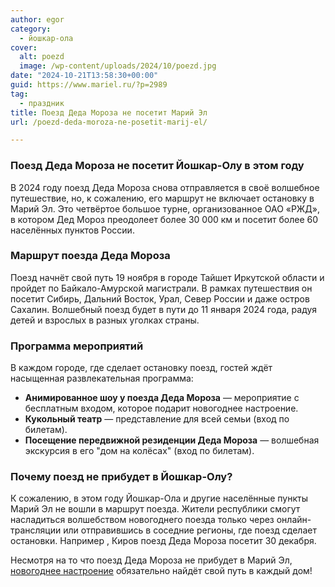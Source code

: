 ```yaml
---
author: egor
category:
  - йошкар-ола
cover:
  alt: poezd
  image: /wp-content/uploads/2024/10/poezd.jpg
date: "2024-10-21T13:58:30+00:00"
guid: https://www.mariel.ru/?p=2989
tag:
  - праздник
title: Поезд Деда Мороза не посетит Марий Эл
url: /poezd-deda-moroza-ne-posetit-marij-el/

---
```

### Поезд Деда Мороза не посетит Йошкар-Олу в этом году

В 2024 году поезд Деда Мороза снова отправляется в своё волшебное путешествие, но, к сожалению, его маршрут не включает остановку в Марий Эл. Это четвёртое большое турне, организованное ОАО «РЖД», в котором Дед Мороз преодолеет более 30 000 км и посетит более 60 населённых пунктов России.

### Маршрут поезда Деда Мороза

Поезд начнёт свой путь 19 ноября в городе Тайшет Иркутской области и пройдет по Байкало-Амурской магистрали. В рамках путешествия он посетит Сибирь, Дальний Восток, Урал, Север России и даже остров Сахалин. Волшебный поезд будет в пути до 11 января 2024 года, радуя детей и взрослых в разных уголках страны.

### Программа мероприятий

В каждом городе, где сделает остановку поезд, гостей ждёт насыщенная развлекательная программа:

- **Анимированное шоу у поезда Деда Мороза** — мероприятие с бесплатным входом, которое подарит новогоднее настроение.
- **Кукольный театр** — представление для всей семьи (вход по билетам).
- **Посещение передвижной резиденции Деда Мороза** — волшебная экскурсия в его "дом на колёсах" (вход по билетам).

### Почему поезд не прибудет в Йошкар-Олу?

К сожалению, в этом году Йошкар-Ола и другие населённые пункты Марий Эл не вошли в маршрут поезда. Жители республики смогут насладиться волшебством новогоднего поезда только через онлайн-трансляции или отправившись в соседние регионы, где поезд сделает остановки. Например , Киров поезд Деда Мороза посетит 30 декабря.

Несмотря на то что поезд Деда Мороза не прибудет в Марий Эл, [новогоднее настроение](/pismo_dedu_morozu/) обязательно найдёт свой путь в каждый дом!
